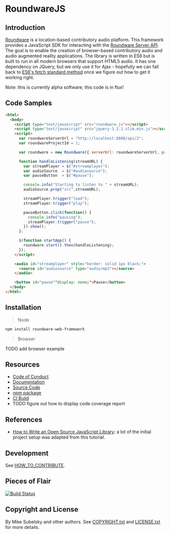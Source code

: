 # RoundwareJS

## Introduction

[Roundware](http://roundware.org/) is a location-based contributory audio platform. This framework provides a JavaScript SDK for interacting with the [Roundware Server API](https://github.com/roundware/roundware-server). The goal is to enable the creation of browser-based contributory audio and audio augmented reality applications. The library is written in ES6 but is built to run in all modern browsers that support HTML5 audio. It has one dependency on JQuery, but we only use it for Ajax - hopefully we can fall back to [ES6's fetch standard method](https://developer.mozilla.org/en-US/docs/Web/API/Fetch_API) once we figure out how to get it working right.

Note: this is currently alpha software; this code is in flux!

## Code Samples

```html
<html>
  <body>
    <script type="text/javascript" src="roundware.js"></script>
    <script type="text/javascript" src="jquery-3.2.1.slim.min.js"></script>
    <script>
      var roundwareServerUrl = "http://localhost:8888/api/2";
      var roundwareProjectId = 1;

      var roundware = new Roundware({ serverUrl: roundwareServerUrl, projectId: roundwareProjectId });

      function handleListening(streamURL) {
        var streamPlayer = $("#streamplayer");
        var audioSource  = $("#audiosource");
        var pauseButton  = $("#pause");

        console.info("Starting to listen to " + streamURL);
        audioSource.prop("src",streamURL);

        streamPlayer.trigger("load");
        streamPlayer.trigger("play");

        pauseButton.click(function() {
          console.info("pausing");
          streamPlayer.trigger("pause");
        }).show();
      };

      $(function startApp() {
        roundware.start().then(handleListening);
      });
    </script>

    <audio id="streamplayer" style="border: solid 1px black;">
      <source id="audiosource" type="audio/mp3"></source>
    </audio>

    <button id="pause""display: none;">Pause</button>
  </body>
</html>
```

## Installation

> Node
  
```bash
npm install roundware-web-framework
```

> Browser

TODO add browser example

## Resources

* [Code of Conduct](https://github.com/roundware/roundware-web-framework/blob/master/CODE_OF_CONDIUCT.md)
* [Documentation](https://roundware.github.io/roundware-web-framework/)
* [Source Code](https://github.com/roundware/roundware-web-framework/)
* [npm package](https://www.npmjs.com/package/roundware-web-framework)
* [CI Build](https://travis-ci.org/roundware/roundware-web-framework)
* TODO figure out how to display code coverage report

## References

* [How to Write an Open Source JavaScript Library](https://github.com/sarbbottam/write-an-open-source-js-lib#creating-the-library-and-adding-dependencies): a lot of the initial project setup was adapted from this tutorial.

## Development

See [HOW_TO_CONTRIBUTE](HOW_TO_CONTIRBUTE.md).

## Pieces of Flair

[![Build Status](https://travis-ci.org/roundware/roundware-web-framework.svg?branch=master)](https://travis-ci.org/roundware/roundware-web-framework)

## Copyright and License

By Mike Subelsky and other authors. See [COPYRIGHT.txt](COPYRIGHT.txt) and [LICENSE.txt](LICENSE.txt) for more details.
